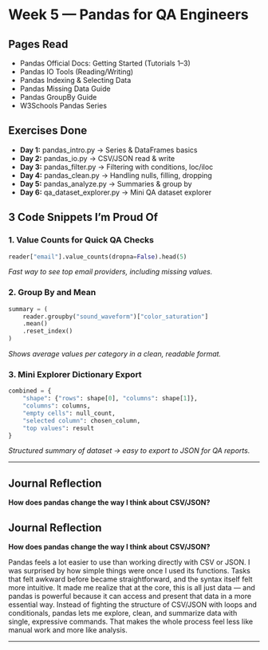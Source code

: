 # Week 5 — Pandas for QA Engineers

## Pages Read
- Pandas Official Docs: Getting Started (Tutorials 1–3)
- Pandas IO Tools (Reading/Writing)
- Pandas Indexing & Selecting Data
- Pandas Missing Data Guide
- Pandas GroupBy Guide
- W3Schools Pandas Series

## Exercises Done
- **Day 1:** pandas_intro.py → Series & DataFrames basics
- **Day 2:** pandas_io.py → CSV/JSON read & write
- **Day 3:** pandas_filter.py → Filtering with conditions, loc/iloc
- **Day 4:** pandas_clean.py → Handling nulls, filling, dropping
- **Day 5:** pandas_analyze.py → Summaries & group by
- **Day 6:** qa_dataset_explorer.py → Mini QA dataset explorer

## 3 Code Snippets I’m Proud Of

### 1. Value Counts for Quick QA Checks
```python
reader["email"].value_counts(dropna=False).head(5)
```
*Fast way to see top email providers, including missing values.*

### 2. Group By and Mean
```python
summary = (
    reader.groupby("sound_waveform")["color_saturation"]
    .mean()
    .reset_index()
)
```
*Shows average values per category in a clean, readable format.*

### 3. Mini Explorer Dictionary Export
```python
combined = {
    "shape": {"rows": shape[0], "columns": shape[1]},
    "columns": columns,
    "empty cells": null_count,
    "selected column": chosen_column,
    "top values": result
}
```
*Structured summary of dataset → easy to export to JSON for QA reports.*

---

## Journal Reflection
**How does pandas change the way I think about CSV/JSON?**  

## Journal Reflection
**How does pandas change the way I think about CSV/JSON?**

Pandas feels a lot easier to use than working directly with CSV or JSON. I was surprised by how simple things were once I used its functions. Tasks that felt awkward before became straightforward, and the syntax itself felt more intuitive. It made me realize that at the core, this is all just data — and pandas is powerful because it can access and present that data in a more essential way. Instead of fighting the structure of CSV/JSON with loops and conditionals, pandas lets me explore, clean, and summarize data with single, expressive commands. That makes the whole process feel less like manual work and more like analysis.


---
